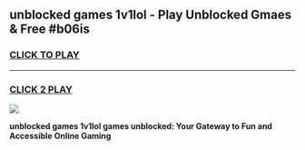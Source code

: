 
## unblocked games 1v1lol - Play Unblocked Gmaes & Free #b06is
<h3>
<a href="https://news.freeplayer.one?title=unblocked_games_1v1lol&ref=03M">CLICK TO PLAY</a></h3>
<hr>

<h3>
<a href="https://news.freeplayer.one?title=unblocked_games_1v1lol&ref=03M">CLICK 2 PLAY</a>
  
</h3>

<a href="https://news.freeplayer.one?title=unblocked_games_1v1lol&ref=03M"><img src="https://clearcache.store/games.png"></a>


**unblocked games 1v1lol games unblocked: Your Gateway to Fun and Accessible Online Gaming**
